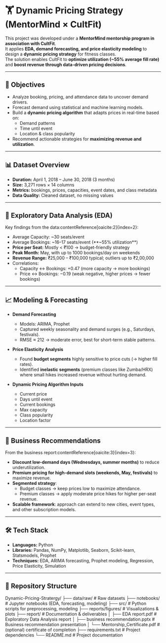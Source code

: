 # 🏋️ Dynamic Pricing Strategy (MentorMind × CultFit)

This project was developed under a **MentorMind mentorship program in association with CultFit**.  
It applies **EDA, demand forecasting, and price elasticity modeling** to design a **dynamic pricing strategy** for fitness classes.  
The solution enables CultFit to **optimize utilization (~55% average fill rate)** and **boost revenue through data-driven pricing decisions**.

---

## 🎯 Objectives
- Analyze booking, pricing, and attendance data to uncover demand drivers.
- Forecast demand using statistical and machine learning models.
- Build a **dynamic pricing algorithm** that adapts prices in real-time based on:
  - Demand patterns  
  - Time until event  
  - Location & class popularity  
- Recommend actionable strategies for **maximizing revenue and utilization**.

---

## 📊 Dataset Overview
- **Duration:** April 1, 2018 – June 30, 2018 (3 months)  
- **Size:** 3,271 rows × 14 columns  
- **Metrics:** bookings, prices, capacities, event dates, and class metadata  
- **Data Quality:** Cleaned dataset, no missing values  

---

## 🔎 Exploratory Data Analysis (EDA)
Key findings from the data:contentReference[oaicite:2]{index=2}:
- Average Capacity: ~30 seats/event  
- Average Bookings: ~16–17 seats/event (**~55% utilization**)  
- **Price per Seat:** Mostly < ₹100 → budget-friendly strategy  
- **Peak Month:** May, with up to 1000 bookings/day on weekends  
- **Revenue Range:** ₹25,000 – ₹100,000 typical; outliers up to ₹2,00,000  
- Correlations:
  - Capacity ↔ Bookings: +0.47 (more capacity → more bookings)  
  - Price ↔ Bookings: −0.19 (weak negative, higher prices → fewer bookings)  

---

## 📈 Modeling & Forecasting
- **Demand Forecasting**
  - Models: ARIMA, Prophet  
  - Captured weekly seasonality and demand surges (e.g., Saturdays, festivals).  
  - RMSE ≈ 212 → moderate error, best for short-term stable patterns.  

- **Price Elasticity Analysis**
  - Found **budget segments** highly sensitive to price cuts (→ higher fill rates).  
  - Identified **inelastic segments** (premium classes like Zumba/HRX) where small hikes increased revenue without hurting demand.  

- **Dynamic Pricing Algorithm Inputs**
  - Current price  
  - Days until event  
  - Current bookings  
  - Max capacity  
  - Class popularity  
  - Location factor  

---

## 🚀 Business Recommendations
From the business report:contentReference[oaicite:3]{index=3}:
- **Discount low-demand days (Wednesdays, summer months)** to reduce underutilization.  
- **Premium pricing for high-demand slots (weekends, May, festivals)** to maximize revenue.  
- **Segmented strategy**:
  - Budget classes → keep prices low to maximize attendance.  
  - Premium classes → apply moderate price hikes for higher per-seat revenue.  
- **Scalable framework**: approach can extend to new cities, event types, and other subscription models.  

---

## 🛠️ Tech Stack
- **Languages:** Python  
- **Libraries:** Pandas, NumPy, Matplotlib, Seaborn, Scikit-learn, Statsmodels, Prophet  
- **Techniques:** EDA, ARIMA forecasting, Prophet modeling, Regression, Price Elasticity, Simulation  

---

## 📂 Repository Structure
Dynamic-Pricing-Stratergy/
├── data/raw/ # Raw datasets
├── notebooks/ # Jupyter notebooks (EDA, forecasting, modeling)
├── src/ # Python scripts for preprocessing, modeling
├── reports/figures/ # Visualizations & plots
├── report/ # Documentation & deliverables
│ ├── EDA report.pdf # Exploratory Data Analysis report
│ ├── business recommendation.pptx # Business recommendation presentation
│ └── Mentorship_Certificate.pdf # (optional) certificate of completion
├── requirements.txt # Project dependencies
└── README.md # Project documentation

